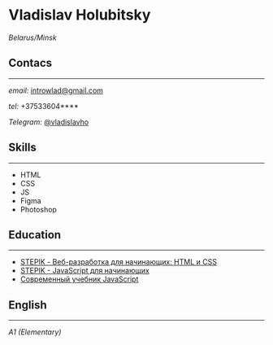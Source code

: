 # **Vladislav Holubitsky**

*Belarus/Minsk*

## **Contacs**
----------------------
*email:* introwlad@gmail.com

*tel:* +37533604****

*Telegram:* [@vladislavho](t.me/@vladislavho)

## **Skills**
----------------------
* HTML
* CSS
* JS
* Figma
* Photoshop

## **Education**
---------------------
* [STEPIK - Веб-разработка для начинающих: HTML и CSS](https://stepik.org/cert/323351)
* [STEPIK - JavaScript для начинающих](https://stepik.org/cert/762478)
* [Современный учебник JavaScript](https://learn.javascript.ru/)

## **English**
----------------------

*A1 (Elementary)*